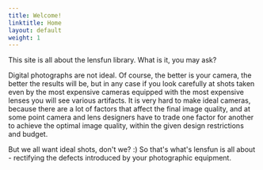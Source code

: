 ```yaml
---
title: Welcome!
linktitle: Home
layout: default
weight: 1
---
```


This site is all about the lensfun library. What is it, you may ask?

Digital photographs are not ideal. Of course, the better is your camera, the better the results will be, but in any case if you look carefully at shots taken even by the most expensive cameras equipped with the most expensive lenses you will see various artifacts. It is very hard to make ideal cameras, because there are a lot of factors that affect the final image quality, and at some point camera and lens designers have to trade one factor for another to achieve the optimal image quality, within the given design restrictions and budget.

But we all want ideal shots, don't we? :) So that's what's lensfun is all about - rectifying the defects introduced by your photographic equipment. 
